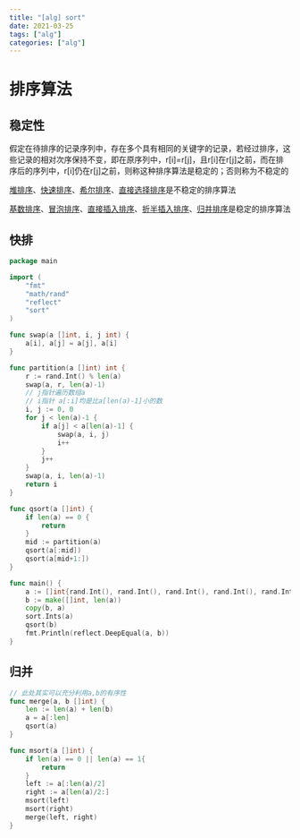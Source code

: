 ```yaml
---
title: "[alg] sort"
date: 2021-03-25
tags: ["alg"]
categories: ["alg"]
---
```


# 排序算法

## 稳定性

假定在待排序的记录序列中，存在多个具有相同的关键字的记录，若经过排序，这些记录的相对次序保持不变，即在原序列中，r[i]=r[j]，且r[i]在r[j]之前，而在排序后的序列中，r[i]仍在r[j]之前，则称这种排序算法是稳定的；否则称为不稳定的

[堆排序](https://baike.baidu.com/item/堆排序)、[快速排序](https://baike.baidu.com/item/快速排序)、[希尔排序](https://baike.baidu.com/item/希尔排序)、[直接选择排序](https://baike.baidu.com/item/直接选择排序)是不稳定的排序算法

[基数排序](https://baike.baidu.com/item/基数排序)、[冒泡排序](https://baike.baidu.com/item/冒泡排序)、[直接插入排序](https://baike.baidu.com/item/直接插入排序)、[折半插入排序](https://baike.baidu.com/item/折半插入排序)、[归并排序](https://baike.baidu.com/item/归并排序)是稳定的排序算法





## 快排

```go
package main

import (
	"fmt"
	"math/rand"
	"reflect"
	"sort"
)

func swap(a []int, i, j int) {
	a[i], a[j] = a[j], a[i]
}

func partition(a []int) int {
	r := rand.Int() % len(a)
	swap(a, r, len(a)-1)
	// j指针遍历数组a
	// i指针 a[:i]均是比a[len(a)-1]小的数
	i, j := 0, 0
	for j < len(a)-1 {
		if a[j] < a[len(a)-1] {
			swap(a, i, j)
			i++
		}
		j++
	}
	swap(a, i, len(a)-1)
	return i
}

func qsort(a []int) {
	if len(a) == 0 {
		return
	}
	mid := partition(a)
	qsort(a[:mid])
	qsort(a[mid+1:])
}

func main() {
	a := []int{rand.Int(), rand.Int(), rand.Int(), rand.Int(), rand.Int(), rand.Int(), rand.Int(), rand.Int()}
	b := make([]int, len(a))
	copy(b, a)
	sort.Ints(a)
	qsort(b)
	fmt.Println(reflect.DeepEqual(a, b))
}

```

## 归并

```go
// 此处其实可以充分利用a,b的有序性
func merge(a, b []int) {
	len := len(a) + len(b)
	a = a[:len]
	qsort(a) 
}

func msort(a []int) {
	if len(a) == 0 || len(a) == 1{
		return 
	}
	left := a[:len(a)/2]
	right := a[len(a)/2:]
	msort(left)
	msort(right)
	merge(left, right)
}

```

